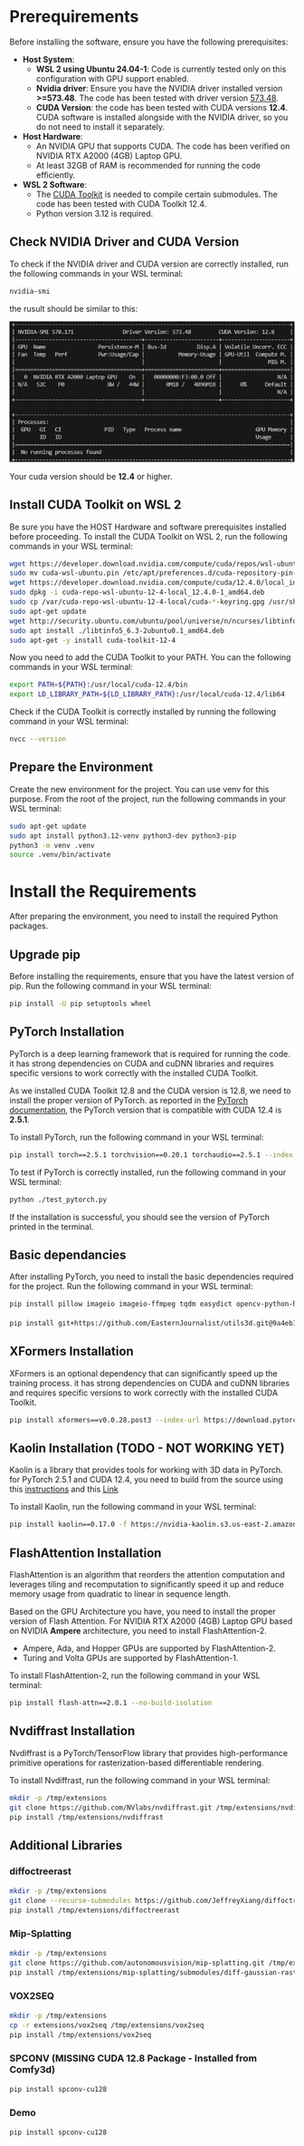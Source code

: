 # Prerequirements
Before installing the software, ensure you have the following prerequisites:

- **Host System**: 
    - **WSL 2 using Ubuntu 24.04-1**: Code is currently tested only on this configuration with GPU support enabled.
    - **Nvidia driver**: Ensure you have the NVIDIA driver installed version **>=573.48**. The code has been tested with driver version [573.48](https://www.nvidia.com/en-us/drivers/details/249928/).
    - **CUDA Version**: the code has been tested with CUDA versions **12.4**. CUDA software is installed alongside with the NVIDIA driver, so you do not need to install it separately.
- **Host Hardware**: 
    - An NVIDIA GPU that supports CUDA. The code has been verified on NVIDIA RTX A2000 (4GB) Laptop GPU.
    - At least 32GB of RAM is recommended for running the code efficiently.
- **WSL 2 Software**:   
    - The [CUDA Toolkit](https://developer.nvidia.com/cuda-toolkit-archive) is needed to compile certain submodules. The code has been tested with CUDA Toolkit 12.4.  
    - Python version 3.12 is required.

## Check NVIDIA Driver and CUDA Version
To check if the NVIDIA driver and CUDA version are correctly installed, run the following commands in your WSL terminal:

```bash
nvidia-smi
```
the rusult should be similar to this:

![NVIDIA-SMI](assets/images/nvidia-smi.jpg "NVIDIA Driver and CUDA Version")

Your cuda version should be **12.4** or higher.

## Install CUDA Toolkit on WSL 2
Be sure you have the HOST Hardware and software prerequisites installed before proceeding.
To install the CUDA Toolkit on WSL 2, run the following commands in your WSL terminal:

```bash
wget https://developer.download.nvidia.com/compute/cuda/repos/wsl-ubuntu/x86_64/cuda-wsl-ubuntu.pin
sudo mv cuda-wsl-ubuntu.pin /etc/apt/preferences.d/cuda-repository-pin-600
wget https://developer.download.nvidia.com/compute/cuda/12.4.0/local_installers/cuda-repo-wsl-ubuntu-12-4-local_12.4.0-1_amd64.deb
sudo dpkg -i cuda-repo-wsl-ubuntu-12-4-local_12.4.0-1_amd64.deb
sudo cp /var/cuda-repo-wsl-ubuntu-12-4-local/cuda-*-keyring.gpg /usr/share/keyrings/
sudo apt-get update
wget http://security.ubuntu.com/ubuntu/pool/universe/n/ncurses/libtinfo5_6.3-2ubuntu0.1_amd64.deb
sudo apt install ./libtinfo5_6.3-2ubuntu0.1_amd64.deb
sudo apt-get -y install cuda-toolkit-12-4
```

Now you need to add the CUDA Toolkit to your PATH. You can the following commands in your WSL terminal:

```bash
export PATH=${PATH}:/usr/local/cuda-12.4/bin
export LD_LIBRARY_PATH=${LD_LIBRARY_PATH}:/usr/local/cuda-12.4/lib64
```

Check if the CUDA Toolkit is correctly installed by running the following command in your WSL terminal:

```bash
nvcc --version  
```

## Prepare the Environment

Create the new environment for the project. You can use venv for this purpose.
From the root of the project, run the following commands in your WSL terminal:

```bash
sudo apt-get update
sudo apt install python3.12-venv python3-dev python3-pip
python3 -m venv .venv
source .venv/bin/activate
```

# Install the Requirements
After preparing the environment, you need to install the required Python packages.

## Upgrade pip

Before installing the requirements, ensure that you have the latest version of pip. Run the following command in your WSL terminal:

```bash
pip install -U pip setuptools wheel
```

## PyTorch Installation
PyTorch is a deep learning framework that is required for running the code. it has strong dependencies on CUDA and cuDNN libraries and requires specific versions to work correctly with the installed CUDA Toolkit.

As we installed CUDA Toolkit 12.8 and the CUDA version is 12.8, we need to install the proper version of PyTorch. as reported in the [PyTorch documentation](https://pytorch.org/get-started/locally/), the PyTorch version that is compatible with CUDA 12.4 is **2.5.1**.

To install PyTorch, run the following command in your WSL terminal:

```bash
pip install torch==2.5.1 torchvision==0.20.1 torchaudio==2.5.1 --index-url https://download.pytorch.org/whl/cu124
```
To test if PyTorch is correctly installed, run the following command in your WSL terminal:

```bash
python ./test_pytorch.py
```
If the installation is successful, you should see the version of PyTorch printed in the terminal.


## Basic dependancies

After installing PyTorch, you need to install the basic dependencies required for the project. Run the following command in your WSL terminal:

```bash
pip install pillow imageio imageio-ffmpeg tqdm easydict opencv-python-headless scipy ninja rembg onnxruntime trimesh open3d xatlas pyvista pymeshfix igraph transformers

pip install git+https://github.com/EasternJournalist/utils3d.git@9a4eb15e4021b67b12c460c7057d642626897ec8
```
## XFormers Installation
XFormers is an optional dependency that can significantly speed up the training process. it has strong dependencies on CUDA and cuDNN libraries and requires specific versions to work correctly with the installed CUDA Toolkit.

```bash
pip install xformers==v0.0.28.post3 --index-url https://download.pytorch.org/whl/cu124
```

## Kaolin Installation (TODO - NOT WORKING YET)
Kaolin is a library that provides tools for working with 3D data in PyTorch.
for PyTorch 2.5.1 and CUDA 12.4, you need to build from the source using this [instructions](https://kaolin.readthedocs.io/en/latest/notes/installation.html) and this [Link](https://github.com/NVIDIAGameWorks/kaolin/issues/897#issuecomment-2914439465)

To install Kaolin, run the following command in your WSL terminal:

```bash
pip install kaolin==0.17.0 -f https://nvidia-kaolin.s3.us-east-2.amazonaws.com/torch-2.5.1_cu124.html
```

## FlashAttention Installation
FlashAttention is an algorithm that reorders the attention computation and leverages tiling and recomputation to significantly speed it up and reduce memory usage from quadratic to linear in sequence length.

Based on the GPU Architecture you have, you need to install the proper version of Flash Attention.
For NVIDIA RTX A2000 (4GB) Laptop GPU based on NVIDIA **Ampere** architecture, you need to install FlashAttention-2.

- Ampere, Ada, and Hopper GPUs are supported by FlashAttention-2.
- Turing and Volta GPUs are supported by FlashAttention-1.

To install FlashAttention-2, run the following command in your WSL terminal:

```bash
pip install flash-attn==2.8.1 --no-build-isolation
```

## Nvdiffrast Installation
Nvdiffrast is a PyTorch/TensorFlow library that provides high-performance primitive operations for rasterization-based differentiable rendering.

To install Nvdiffrast, run the following command in your WSL terminal:

```bash
mkdir -p /tmp/extensions
git clone https://github.com/NVlabs/nvdiffrast.git /tmp/extensions/nvdiffrast
pip install /tmp/extensions/nvdiffrast
```

## Additional Libraries

### diffoctreerast

```bash
mkdir -p /tmp/extensions
git clone --recurse-submodules https://github.com/JeffreyXiang/diffoctreerast.git /tmp/extensions/diffoctreerast
pip install /tmp/extensions/diffoctreerast
```

### Mip-Splatting
```bash
mkdir -p /tmp/extensions
git clone https://github.com/autonomousvision/mip-splatting.git /tmp/extensions/mip-splatting
pip install /tmp/extensions/mip-splatting/submodules/diff-gaussian-rasterization/
```

### VOX2SEQ 
```bash
mkdir -p /tmp/extensions
cp -r extensions/vox2seq /tmp/extensions/vox2seq
pip install /tmp/extensions/vox2seq
```

### SPCONV (MISSING CUDA 12.8 Package - Installed from Comfy3d)
```bash
pip install spconv-cu128
```

### Demo
```bash
pip install spconv-cu128
```
